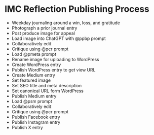 # IMC Reflection Publishing Process

- Weekday journaling around a win, loss, and gratitude
- Photograph a prior journal entry
- Post produce image for appeal
- Load image into ChatGPT with @ppbp prompt
- Collaboratively edit
- Critique using @pcr prompt
- Load @pmeta prompt
- Rename image for uploading to WordPress
- Create WordPress entry
- Publish WordPress entry to get view URL
- Create Medium entry
- Set featured image
- Set SEO title and meta description
- Set canonical URL form WordPress
- Publish Medium entry
- Load @psm prompt
- Collaboratively edit
- Critique using @pcr prompt
- Publish Facebook entry
- Publish Instagram entry
- Publish X entry
